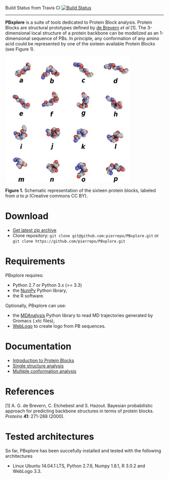 Build Status from Travis CI [![Build Status](https://travis-ci.org/pierrepo/PBxplore.svg?branch=master)](https://travis-ci.org/pierrepo/PBxplore)

---

**PBxplore** is a suite of tools dedicated to Protein Block analysis. Protein Blocks are structural prototypes defined by [de Brevern](http://www.dsimb.inserm.fr/~debrevern/index.php) *et al* [1]. The 3-dimensional local structure of a protein backbone can be modelized as an 1-dimensional sequence of PBs. In principle, any conformation of any amino acid could be represented by one of the sixteen available Protein Blocks (see Figure 1).

![PBs](doc/img/PBs.jpg "PBs")

**Figure 1.** Schematic representation of the sixteen protein blocks, labeled from *a* to *p* (Creative commons CC BY).

# Download

- [Get latest zip archive](https://github.com/pierrepo/PBxplore/archive/master.zip)
- Clone repository: `git clone git@github.com:pierrepo/PBxplore.git` or `git clone https://github.com/pierrepo/PBxplore.git`

# Requirements

PBxplore requires: 

* Python 2.7 or Python 3.x (>= 3.3)
* the [NumPy](http://numpy.scipy.org/ "NumPy") Python library, 
* the R software.

Optionally, PBxplore can use:

* the [MDAnalysis](https://code.google.com/p/mdanalysis/) Python library to read MD trajectories generated by Gromacs (.xtc files),
* [WebLogo](http://weblogo.threeplusone.com/) to create logo from PB sequences.

# Documentation

- [Introduction to Protein Blocks](doc/intro.PBs.md)
- [Single structure analysis](doc/single.structure.analysis.md)
- [Multiple conformation analysis](doc/multiple.conformation.analysis.md)


# References
[1] A. G. de Brevern, C. Etchebest and S. Hazout. Bayesian probabilistic approach for predicting backbone structures in terms of protein blocks. *Proteins* **41**: 271-288 (2000).

# Tested architectures

So far, PBxplore has been succefully installed and tested with the following architectures 

* Linux Ubuntu 14.04.1 LTS, Python 2.7.6, Numpy 1.8.1, R 3.0.2 and WebLogo 3.3.

